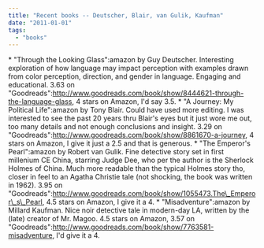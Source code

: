 ```yaml
---
title: "Recent books -- Deutscher, Blair, van Gulik, Kaufman"
date: "2011-01-01"
tags: 
  - "books"
---
```


\* "Through the Looking Glass":amazon by Guy Deutscher. Interesting exploration of how language may impact perception with examples drawn from color perception, direction, and gender in language. Engaging and educational. 3.63 on "Goodreads":http://www.goodreads.com/book/show/8444621-through-the-language-glass, 4 stars on Amazon, I'd say 3.5. \* "A Journey: My Political Life":amazon by Tony Blair. Could have used more editing. I was interested to see the past 20 years thru Blair's eyes but it just wore me out, too many details and not enough conclusions and insight. 3.29 on "Goodreads":http://www.goodreads.com/book/show/8861670-a-journey, 4 stars on Amazon, I give it just a 2.5 and that is generous. \* "The Emperor's Pearl":amazon by Robert van Gulik. Fine detective story set in first millenium CE China, starring Judge Dee, who per the author is the Sherlock Holmes of China. Much more readable than the typical Holmes story tho, closer in feel to an Agatha Christie tale (not shocking, the book was written in 1962). 3.95 on "Goodreads":http://www.goodreads.com/book/show/1055473.The\_Emperor\_s\_Pearl, 4.5 stars on Amazon, I give it a 4. \* "Misadventure":amazon by Millard Kaufman. Nice noir detective tale in modern-day LA, written by the (late) creator of Mr. Magoo. 4.5 stars on Amazon, 3.57 on "Goodreads":http://www.goodreads.com/book/show/7763581-misadventure, I'd give it a 4.

